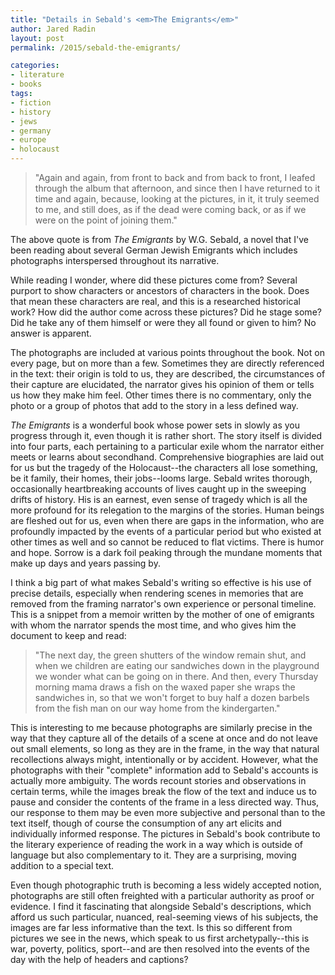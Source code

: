 ```yaml
---
title: "Details in Sebald's <em>The Emigrants</em>"
author: Jared Radin
layout: post
permalink: /2015/sebald-the-emigrants/

categories:
- literature
- books
tags:
- fiction
- history
- jews
- germany
- europe
- holocaust
---
```

<blockquote>
"Again and again, from front to back and from back to front, I leafed through the album that afternoon, and since then I have returned to it time and again, because, looking at the pictures, in it, it truly seemed to me, and still does, as if the dead were coming back, or as if we were on the point of joining them."
</blockquote>

The above quote is from <em>The Emigrants</em> by W.G. Sebald, a novel that I've been reading about several German Jewish Emigrants which includes photographs interspersed throughout its narrative.

While reading I wonder, where did these pictures come from? Several purport to show characters or ancestors of characters in the book. Does that mean these characters are real, and this is a researched historical work? How did the author come across these pictures? Did he stage some? Did he take any of them himself or were they all found or given to him? No answer is apparent.
<!--more-->

The photographs are included at various points throughout the book. Not on every page, but on more than a few. Sometimes they are directly referenced in the text: their origin is told to us, they are described, the circumstances of their capture are elucidated, the narrator gives his opinion of them or tells us how they make him feel. Other times there is no commentary, only the photo or a group of photos that add to the story in a less defined way.


<em>The Emigrants</em> is a wonderful book whose power sets in slowly as you progress through it, even though it is rather short. The story itself is divided into four parts, each pertaining to a particular exile whom the narrator either meets or learns about secondhand. Comprehensive biographies are laid out for us but the tragedy of the Holocaust--the characters all lose something, be it family, their homes, their jobs--looms large. Sebald writes thorough, occasionally heartbreaking accounts of lives caught up in the sweeping drifts of history. His is an earnest, even sense of tragedy which is all the more profound for its relegation to the margins of the stories. Human beings are fleshed out for us, even when there are gaps in the information, who are profoundly impacted by the events of a particular period but who existed at other times as well and so cannot be reduced to flat victims. There is humor and hope. Sorrow is a dark foil peaking through the mundane moments that make up days and years passing by.

I think a big part of what makes Sebald's writing so effective is his use of precise details, especially when rendering scenes in memories that are removed from the framing narrator's own experience or personal timeline. This is a snippet from a memoir written by the mother of one of emigrants with whom the narrator spends the most time, and who gives him the document to keep and read:

<blockquote>
"The next day, the green shutters of the window remain shut, and when we children are eating our sandwiches down in the playground we wonder what can be going on in there. And then, every Thursday morning mama draws a fish on the waxed paper she wraps the sandwiches in, so that we won't forget to buy half a dozen barbels from the fish man on our way home from the kindergarten."
</blockquote>

This is interesting to me because photographs are similarly precise in the way that they capture all of the details of a scene at once and do not leave out small elements, so long as they are in the frame, in the way that natural recollections always might, intentionally or by accident. However, what the photographs with their "complete" information add to Sebald's accounts is actually more ambiguity. The words recount stories and observations in certain terms, while the images break the flow of the text and induce us to pause and consider the contents of the frame in a less directed way. Thus, our response to them may be even more subjective and personal than to the text itself, though of course the consumption of any art elicits and individually informed response. The pictures in Sebald's book contribute to the literary experience of reading the work in a way which is outside of language but also complementary to it. They are a surprising, moving addition to a special text.

Even though photographic truth is becoming a less widely accepted notion, photographs are still often freighted with a particular authority as proof or evidence. I find it fascinating that alongside Sebald's descriptions, which afford us such particular, nuanced, real-seeming views of his subjects, the images are far less informative than the text. Is this so different from pictures we see in the news, which speak to us first archetypally--this is war, poverty, politics, sport--and are then resolved into the events of the day with the help of headers and captions?
